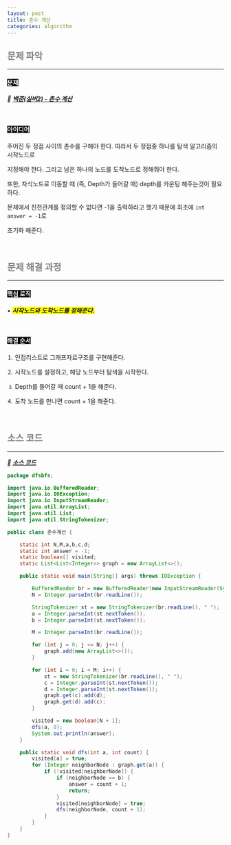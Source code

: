 ```yaml
---
layout: post
title: 촌수 계산
categories: algorithm
---
```


## <span style="color:gray">문제 파악</span>

---

#### <span style="background-color:black; color:white">문제</span>

***🔖 <a href="https://www.acmicpc.net/problem/2644" target="_blank">백준(실버2) - 촌수 계산</a>***

<br>

#### <span style="background-color:black; color:white">아이디어</span>

주어진 두 정점 사이의 촌수를 구해야 한다. 따라서 두 정점중 하나를 탐색 알고리즘의 시작노드로 

지정해야 한다. 그리고 남은 하나의 노드를 도착노드로 정해줘야 한다. 

또한, 자식노드로 이동할 때 (즉, Depth가 들어갈 때) depth를 카운팅 해주는것이 필요하다.

문제에서 친천관계를 정의할 수 없다면 -1을 출력하라고 했기 때문에 최초에 `int answer = -1`로

초기화 해준다.

<br>

## <span style="color:gray">문제 해결 과정</span>

---

#### <span style="background-color:black; color:white">핵심 로직</span>

• ***<span style="background-color:yellow">시작노드와 도착노드를 정해준다.</span>***

<br>

#### <span style="background-color:black; color:white">해결 순서</span>

⒈ 인접리스트로 그래프자료구조를 구현해준다.

⒉ 시작노드를 설정하고, 해당 노드부터 탐색을 시작한다.

⒊ Depth를 들어갈 때 count + 1을 해준다.

⒋ 도착 노드를 만나면 count + 1을 해준다.

<br>

## <span style="color:gray">소스 코드</span>

---

***🔖 <a href="https://github.com/Gilbert9172/coding-test/blob/main/backJoon/dfsbfs/%EC%B4%8C%EC%88%98%EA%B3%84%EC%82%B0.java" target="_blank">소스 코드</a>***

```java
package dfsbfs;

import java.io.BufferedReader;
import java.io.IOException;
import java.io.InputStreamReader;
import java.util.ArrayList;
import java.util.List;
import java.util.StringTokenizer;

public class 촌수계산 {

    static int N,M,a,b,c,d;
    static int answer = -1;
    static boolean[] visited;
    static List<List<Integer>> graph = new ArrayList<>();

    public static void main(String[] args) throws IOException {

        BufferedReader br = new BufferedReader(new InputStreamReader(System.in));
        N = Integer.parseInt(br.readLine());

        StringTokenizer st = new StringTokenizer(br.readLine(), " ");
        a = Integer.parseInt(st.nextToken());
        b = Integer.parseInt(st.nextToken());

        M = Integer.parseInt(br.readLine());

        for (int j = 0; j <= N; j++) {
            graph.add(new ArrayList<>());
        }

        for (int i = 0; i < M; i++) {
            st = new StringTokenizer(br.readLine(), " ");
            c = Integer.parseInt(st.nextToken());
            d = Integer.parseInt(st.nextToken());
            graph.get(c).add(d);
            graph.get(d).add(c);
        }

        visited = new boolean[N + 1];
        dfs(a, 0);
        System.out.println(answer);
    }

    public static void dfs(int a, int count) {
        visited[a] = true;
        for (Integer neighborNode : graph.get(a)) {
            if (!visited[neighborNode]) {
                if (neighborNode == b) {
                    answer = count + 1;
                    return;
                }
                visited[neighborNode] = true;
                dfs(neighborNode, count + 1);
            }
        }
    }
}
```